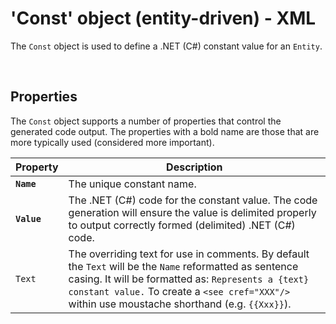 # 'Const' object (entity-driven) - XML

The `Const` object is used to define a .NET (C#) constant value for an `Entity`.

<br/>

## Properties
The `Const` object supports a number of properties that control the generated code output. The properties with a bold name are those that are more typically used (considered more important).

Property | Description
-|-
**`Name`** | The unique constant name.
**`Value`** | The .NET (C#) code for the constant value. The code generation will ensure the value is delimited properly to output correctly formed (delimited) .NET (C#) code.
`Text` | The overriding text for use in comments. By default the `Text` will be the `Name` reformatted as sentence casing. It will be formatted as: `Represents a {text} constant value.` To create a `<see cref="XXX"/>` within use moustache shorthand (e.g. `{{Xxx}}`).

<br/>

